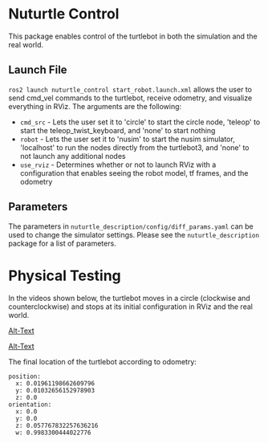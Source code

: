 # Nuturtle Control
This package enables control of the turtlebot in both the simulation and the real world.
## Launch File
`ros2 launch nuturtle_control start_robot.launch.xml` allows the user to send cmd_vel commands to the turtlebot, receive odometry, and visualize everything in RViz. The arguments are the following:
* `cmd_src` - Lets the user set it to 'circle' to start the circle node, 'teleop' to start the teleop_twist_keyboard, and 'none' to start nothing
* `robot` - Lets the user set it to 'nusim' to start the nusim simulator, 'localhost' to run the nodes directly from the turtlebot3, and 'none' to not launch any additional nodes
* `use_rviz` - Determines whether or not to launch RViz with a configuration that enables seeing the robot model, tf frames, and the odometry
## Parameters
The parameters in `nuturtle_description/config/diff_params.yaml` can be used to change the simulator settings. Please see the `nuturtle_description` package for a list of parameters.
# Physical Testing
In the videos shown below, the turtlebot moves in a circle (clockwise and counterclockwise) and stops at its initial configuration in RViz and the real world.

[Alt-Text](https://user-images.githubusercontent.com/113070827/217684866-9861df1e-4646-47e0-be22-85ffd615b72a.mp4)

[Alt-Text](https://user-images.githubusercontent.com/113070827/217684918-e293c4c9-c029-4dd2-afe4-30719885b758.webm)

The final location of the turtlebot according to odometry:

    position:
      x: 0.01961198662609796
      y: 0.01032656152978903
      z: 0.0
    orientation:
      x: 0.0
      y: 0.0
      z: 0.057767832257636216
      w: 0.9983300444022776